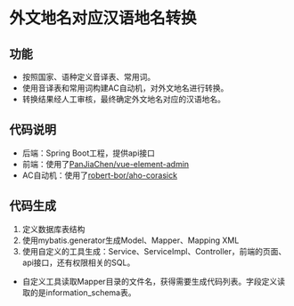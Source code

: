 # 外文地名对应汉语地名转换
## 功能
- 按照国家、语种定义音译表、常用词。
- 使用音译表和常用词构建AC自动机，对外文地名进行转换。
- 转换结果经人工审核，最终确定外文地名对应的汉语地名。

## 代码说明

- 后端：Spring Boot工程，提供api接口
- 前端：使用了[PanJiaChen/vue-element-admin](https://github.com/PanJiaChen/vue-element-admin)
- AC自动机：使用了[robert-bor/aho-corasick](https://github.com/robert-bor/aho-corasick)

## 代码生成

1. 定义数据库表结构
2. 使用mybatis.generator生成Model、Mapper、Mapping XML
3. 使用自定义的工具生成：Service、ServiceImpl、Controller，前端的页面、api接口，还有权限相关的SQL。
  - 自定义工具读取Mapper目录的文件名，获得需要生成代码列表。字段定义读取的是information_schema表。

